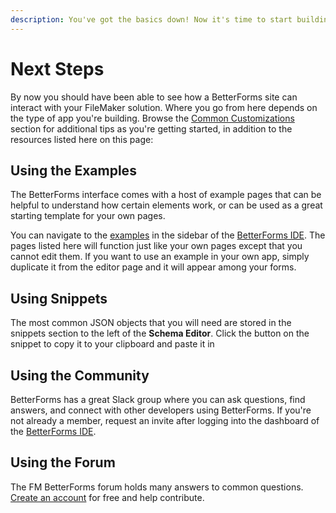 ```yaml
---
description: You've got the basics down! Now it's time to start building out your app
---
```


# Next Steps

By now you should have been able to see how a BetterForms site can interact with your FileMaker solution. Where you go from here depends on the type of app you're building. Browse the [Common Customizations](./customizations/README.md) section for additional tips as you're getting started, in addition to the resources listed here on this page:

## Using the Examples

The BetterForms interface comes with a host of example pages that can be helpful to understand how certain elements work, or can be used as a great starting template for your own pages.

You can navigate to the [examples](https://app.fmbetterforms.com/#/examples) in the sidebar of the [BetterForms IDE](https://app.fmbetterforms.com/#/examples). The pages listed here will function just like your own pages except that you cannot edit them. If you want to use an example in your own app, simply duplicate it from the editor page and it will appear among your forms.

## Using Snippets

The most common JSON objects that you will need are stored in the snippets section to the left of the **Schema Editor**. Click the button on the snippet to copy it to your clipboard and paste it in

## Using the Community

BetterForms has a great Slack group where you can ask questions, find answers, and connect with other developers using BetterForms. If you're not already a member, request an invite after logging into the dashboard of the [BetterForms IDE](https://app.fmbetterforms.com/#/).

## Using the Forum

The FM BetterForms forum holds many answers to common questions. [Create an account](https://forum.fmbetterforms.com/) for free and help contribute.
